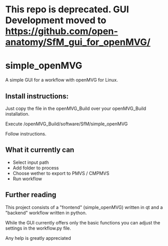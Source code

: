 # This repo is deprecated. GUI Development moved to https://github.com/open-anatomy/SfM_gui_for_openMVG/

# simple_openMVG
A simple GUI for a workflow with openMVG for Linux.

## Install instructions:

Just copy the file in the openMVG_Build over your openMVG_Build installation.

Execute /openMVG_Build/software/SfM/simple_openMVG

Follow instructions.

## What it currently can
* Select input path
* Add folder to process
* Choose wether to export to PMVS / CMPMVS
* Run workflow

## Further reading

This project consists of a "frontend" (simple_openMVG) written in qt and a "backend" workflow written in python.

While the GUI currently offers only the basic functions you can adjust the settings in the workflow.py file.

Any help is greatly appreciated
